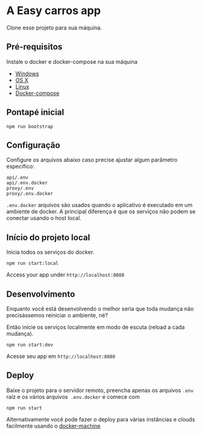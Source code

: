 # A Easy carros app

Clone esse projeto para sua máquina.

## Pré-requisitos

Instale o docker e docker-compose na sua máquina

* [Windows](https://docs.docker.com/windows/started)
* [OS X](https://docs.docker.com/mac/started/)
* [Linux](https://docs.docker.com/linux/started/)
* [Docker-compose](https://docs.docker.com/compose/)

## Pontapé inicial

```
npm run bootstrap
```

## Configuração

Configure os arquivos abaixo caso precise ajustar algum parâmetro específico:

```
api/.env
api/.env.docker
proxy/.env
proxy/.env.docker
```

`.env.docker` arquivos são usados ​​quando o aplicativo é executado em um ambiente de docker. A principal diferença é que os serviços não podem se conectar usando o host local.

## Início do projeto local

Inicia todos os serviços do docker.

```
npm run start:local
```

Access your app under `http://localhost:8080`

## Desenvolvimento

Enquanto você está desenvolvendo o melhor seria que toda mudança não precisássemos reiniciar o ambiente, né?

Então inicie os serviços localmente em modo de escuta (reload a cada mudança).

```
npm run start:dev
```

Acesse seu app em `http://localhost:8080`

## Deploy

Baixe o projeto para o servidor remoto, preencha apenas os arquivos `.env` raiz e os vários arquivos` .env.docker` e comece com

```
npm run start
```

Alternativamente você pode fazer o deploy para várias instâncias e clouds facilmente usando o [docker-machine](https://docs.docker.com/machine/)